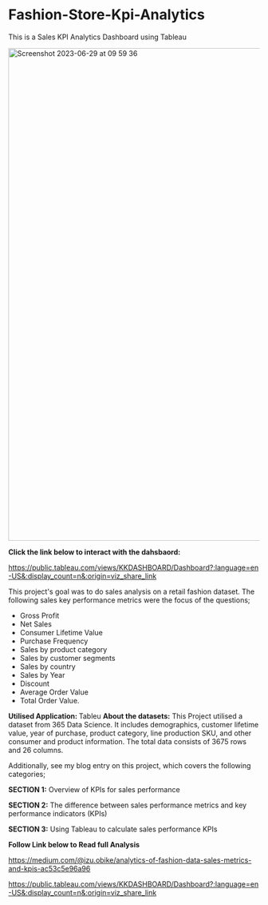 # Fashion-Store-Kpi-Analytics
This is a Sales KPI Analytics Dashboard using Tableau

<img width="985" alt="Screenshot 2023-06-29 at 09 59 36" src="https://github.com/izu-chukwu/Fashion-Store-Kpi-Analytics/assets/126966833/0bc77ac8-f855-449b-bc76-c2001926e5de">


<strong>  Click the link below to interact with the dahsbaord: </strong> 

https://public.tableau.com/views/KKDASHBOARD/Dashboard?:language=en-US&:display_count=n&:origin=viz_share_link

This project's goal was to do sales analysis on a retail fashion dataset. The following sales key performance metrics were the focus of the questions;

- Gross Profit
- Net Sales
- Consumer Lifetime Value
- Purchase Frequency
- Sales by product category
- Sales by customer segments
- Sales by country
- Sales by Year
- Discount
- Average Order Value
- Total Order Value.


 <strong>Utilised Application: </strong>
 Tableu
 <strong>About the datasets:</strong>
 This Project utilised a dataset from 365 Data Science. It includes demographics, customer lifetime value, year of purchase, product category, line production SKU, and other consumer and product information. The total data consists of 3675 rows and 26 columns.

Additionally, see my blog entry on this project, which covers the following categories;

<strong>SECTION 1:</strong> Overview of KPIs for sales performance

<strong>SECTION 2:</strong> The difference between sales performance metrics and key performance indicators (KPIs)

<strong>SECTION 3:</strong> Using Tableau to calculate sales performance KPIs

 <strong>Follow Link below to Read full Analysis </strong>

https://medium.com/@izu.obike/analytics-of-fashion-data-sales-metrics-and-kpis-ac53c5e96a96

https://public.tableau.com/views/KKDASHBOARD/Dashboard?:language=en-US&:display_count=n&:origin=viz_share_link



